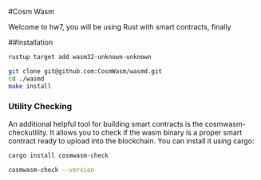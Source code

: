 #Cosm Wasm

Welcome to hw7, you will be using Rust with smart contracts, finally

##Installation
```bash
rustup target add wasm32-unknown-unknown
```

```bash
git clone git@github.com:CosmWasm/wasmd.git
cd ./wasmd
make install
```

### Utility Checking
An additional helpful tool for building smart contracts is the cosmwasm-checkutility. It allows you to check if the wasm binary is a proper smart contract ready to upload into the blockchain. You can install it using cargo:

```bash
cargo install cosmwasm-check
```
```bash
cosmwasm-check --version
```